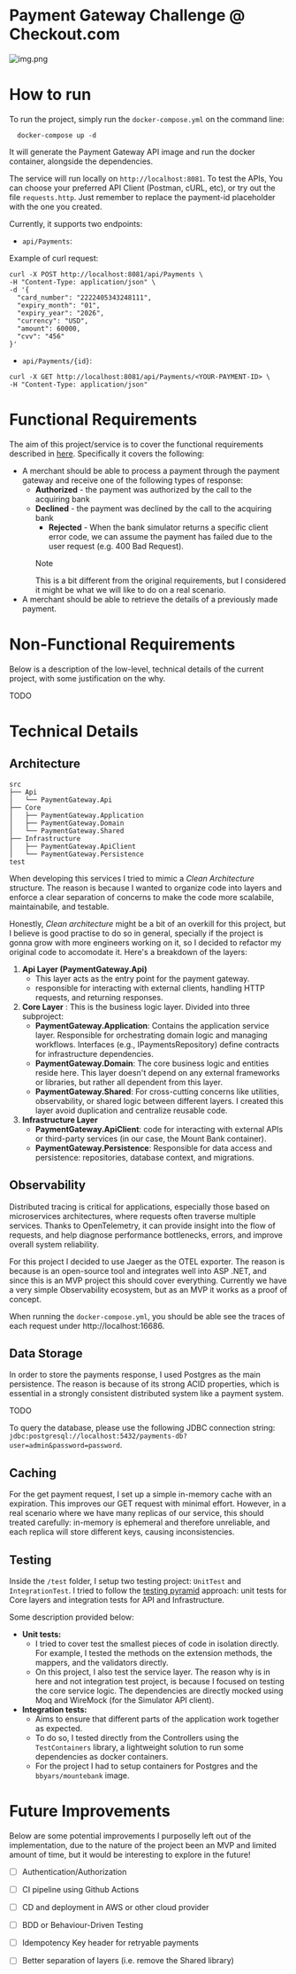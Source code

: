 # Payment Gateway Challenge @ Checkout.com

![img.png](img.png)

# How to run

To run the project, simply run the `docker-compose.yml` on the command line:

```shell
  docker-compose up -d
```
It will generate the Payment Gateway API image and run the docker container, alongside the dependencies.

The service will run locally on `http://localhost:8081`. To test the APIs, You can choose your preferred API Client (Postman, cURL, etc), 
or try out the file `requests.http`. Just remember to replace the payment-id placeholder with the one you created.

Currently, it supports two endpoints:

- `api/Payments`:

Example of curl request:
```curl
curl -X POST http://localhost:8081/api/Payments \
-H "Content-Type: application/json" \
-d '{
  "card_number": "2222405343248111",
  "expiry_month": "01",
  "expiry_year": "2026",
  "currency": "USD",
  "amount": 60000,
  "cvv": "456"
}'
```

- `api/Payments/{id}`:
```curl
curl -X GET http://localhost:8081/api/Payments/<YOUR-PAYMENT-ID> \
-H "Content-Type: application/json" 
```

# Functional Requirements

The aim of this project/service is to cover the functional requirements described in [here](https://github.com/cko-recruitment/).
Specifically it covers the following:

- A merchant should be able to process a payment through the payment gateway and receive one of the following types of response:
  - **Authorized** - the payment was authorized by the call to the acquiring bank
  - **Declined** - the payment was declined by the call to the acquiring bank
    - **Rejected** - When the bank simulator returns a specific client error code, we can assume the payment has failed due to the user request (e.g. 400 Bad Request).
    > [!NOTE]
    This is a bit different from the original requirements, but I considered it might be what we will like to do on a real scenario. 
- A merchant should be able to retrieve the details of a previously made payment.

# Non-Functional Requirements

Below is a description of the low-level, technical details of the current project, 
with some justification on the why.

TODO

# Technical Details 

## Architecture

```
src
├── Api
│   └── PaymentGateway.Api
├── Core
│   ├── PaymentGateway.Application
│   ├── PaymentGateway.Domain
│   └── PaymentGateway.Shared
├── Infrastructure
│   ├── PaymentGateway.ApiClient
│   └── PaymentGateway.Persistence
test
```
When developing this services I tried to mimic a _Clean Architecture_ structure. The reason is because I wanted to organize code into layers and enforce a clear separation of concerns to make the code more scalabile, maintainabile, and testable. 

Honestly, _Clean architecture_ might be a bit of an overkill for this project, but I believe is good practise to do so in general, specially if the project is gonna grow with more engineers working on it, so I decided to refactor my original code to accomodate it. 
Here's a breakdown of the layers:

1. **Api Layer (PaymentGateway.Api)**
   - This layer acts as the entry point for the payment gateway. 
   - responsible for interacting with external clients, handling HTTP requests, and returning responses.
2. **Core Layer** : This is the business logic layer. Divided into three subproject: 
   - **PaymentGateway.Application**: Contains the application service layer.
Responsible for orchestrating domain logic and managing workflows.
Interfaces (e.g., IPaymentsRepository) define contracts for infrastructure dependencies.
   - **PaymentGateway.Domain**: The core business logic and entities reside here. This layer doesn't depend on any external frameworks or libraries, but rather all dependent from this layer. 
   - **PaymentGateway.Shared**: For cross-cutting concerns like utilities, observability, or shared logic between different layers. I created this layer avoid duplication and centralize reusable code.
3. **Infrastructure Layer**
   - **PaymentGateway.ApiClient**: code for interacting with external APIs or third-party services (in our case, the Mount Bank container).
   - **PaymentGateway.Persistence**: Responsible for data access and persistence: repositories, database context, and migrations.

## Observability
Distributed tracing is critical for applications, especially those based on microservices architectures, where requests often traverse multiple services. 
Thanks to OpenTelemetry, it can provide insight into the flow of requests, and help diagnose performance bottlenecks, errors, and improve overall system reliability.

For this project I decided to use Jaeger as the OTEL exporter. The reason is because is an open-source tool and integrates well into ASP .NET, and since this is 
an MVP project this should cover everything. Currently we have a very simple Observability ecosystem, but as an MVP it works as a proof of concept. 

When running the `docker-compose.yml`, you should be able see the traces of each request under http://localhost:16686. 

## Data Storage

In order to store the payments response, I used Postgres as the main persistence. The reason is because of its strong ACID properties, 
which is essential in a strongly consistent distributed system like a payment system.

TODO

To query the database, please use the following JDBC connection string: `jdbc:postgresql://localhost:5432/payments-db?user=admin&password=password`.

## Caching

For the get payment request, I set up a simple in-memory cache with an expiration. This improves our GET request with minimal effort.
However, in a real scenario where we have many replicas of our service, this should treated carefully: in-memory is ephemeral and therefore unreliable,
and each replica will store different keys, causing inconsistencies. 

## Testing

Inside the `/test` folder, I setup two testing project: `UnitTest` and `IntegrationTest`. 
I tried to follow the [testing pyramid](https://martinfowler.com/articles/practical-test-pyramid.html) approach: unit tests for Core layers and integration tests for API and Infrastructure.

Some description provided below:
- **Unit tests:** 
  - I tried to cover  test the smallest pieces of code in isolation directly. For example, I tested the methods on the extension methods, the mappers, and the validators directly.
  - On this project, I also test the service layer. The reason why is in here and not integration test project, is because I focused on testing the core service logic. The dependencies are directly mocked using Moq and WireMock (for the Simulator API client).
- **Integration tests:** 
  - Aims to ensure that different parts of the application work together as expected.
  - To do so, I tested directly from the Controllers using the `TestContainers` library, a lightweight solution to run some dependencies as docker containers. 
  - For the project I had to setup containers for Postgres and the `bbyars/mountebank` image. 

# Future Improvements

Below are some potential improvements I purposelly left out of the implementation, due to the nature of the 
project been an MVP and limited amount of time, but it would be interesting to explore in the future!

- [ ] Authentication/Authorization
- [ ] CI pipeline using Github Actions
- [ ] CD and deployment in AWS or other cloud provider
- [ ] BDD or Behaviour-Driven Testing
- [ ] Idempotency Key header for retryable payments 
- [ ] Better separation of layers (i.e. remove the Shared library)

